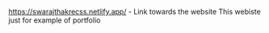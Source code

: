 https://swarajthakrecss.netlify.app/ - Link towards the website 
This webiste just for example of portfolio 
